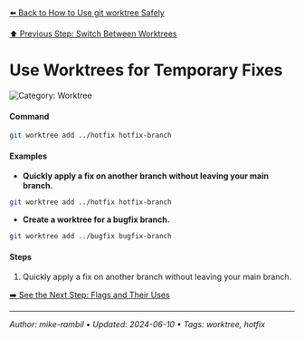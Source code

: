 [⬅️ Back to How to Use git worktree Safely](./how-to-use-git-worktree-safely.md)

[⬆️ Previous Step: Switch Between Worktrees](./switch-between-worktrees.md)

# Use Worktrees for Temporary Fixes


![Category: Worktree](https://img.shields.io/badge/Category-Worktree-blue)

#### Command
```sh
git worktree add ../hotfix hotfix-branch
```

#### Examples
- **Quickly apply a fix on another branch without leaving your main branch.**


```sh
git worktree add ../hotfix hotfix-branch
```
- **Create a worktree for a bugfix branch.**


```sh
git worktree add ../bugfix bugfix-branch
```


#### Steps
1. Quickly apply a fix on another branch without leaving your main branch.


[➡️ See the Next Step: Flags and Their Uses](./flags-and-their-uses.md)

---

_Author: mike-rambil • Updated: 2024-06-10 • Tags: worktree, hotfix_
